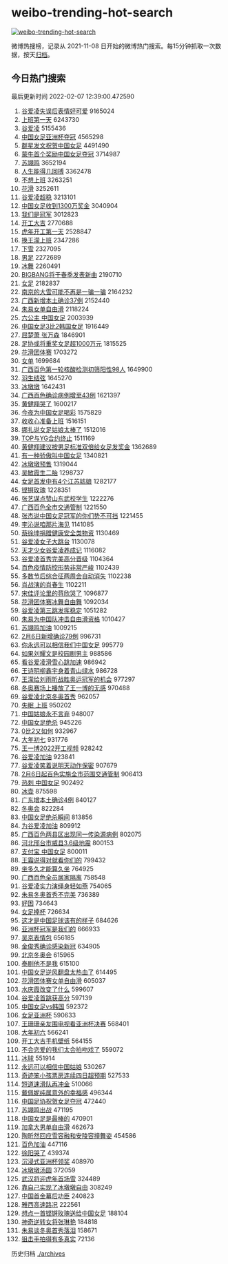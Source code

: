 # weibo-trending-hot-search

[![weibo-trending-hot-search](https://github.com/ameizi/weibo-trending-hot-search/actions/workflows/ci.yml/badge.svg)](https://github.com/ameizi/weibo-trending-hot-search/actions/workflows/ci.yml)

微博热搜榜，记录从 2021-11-08 日开始的微博热门搜索。每15分钟抓取一次数据，按天[归档](./archives)。

## 今日热门搜索

<!-- BEGIN --> 
最后更新时间 2022-02-07 12:39:00.472590 
1. [谷爱凌失误后表情好可爱](https://s.weibo.com/weibo?q=%23%E8%B0%B7%E7%88%B1%E5%87%8C%E5%A4%B1%E8%AF%AF%E5%90%8E%E8%A1%A8%E6%83%85%E5%A5%BD%E5%8F%AF%E7%88%B1%23&Refer=top) 9165024
1. [上班第一天](https://s.weibo.com/weibo?q=%23%E4%B8%8A%E7%8F%AD%E7%AC%AC%E4%B8%80%E5%A4%A9%23&Refer=top) 6243730
1. [谷爱凌](https://s.weibo.com/weibo?q=%E8%B0%B7%E7%88%B1%E5%87%8C&Refer=top) 5155436
1. [中国女足亚洲杯夺冠](https://s.weibo.com/weibo?q=%23%E4%B8%AD%E5%9B%BD%E5%A5%B3%E8%B6%B3%E4%BA%9A%E6%B4%B2%E6%9D%AF%E5%A4%BA%E5%86%A0%23&Refer=top) 4565298
1. [群星发文祝贺中国女足](https://s.weibo.com/weibo?q=%23%E7%BE%A4%E6%98%9F%E5%8F%91%E6%96%87%E7%A5%9D%E8%B4%BA%E4%B8%AD%E5%9B%BD%E5%A5%B3%E8%B6%B3%23&Refer=top) 4491490
1. [蒙牛首个奖励中国女足夺冠](https://s.weibo.com/weibo?q=%23%E8%92%99%E7%89%9B%E9%A6%96%E4%B8%AA%E5%A5%96%E5%8A%B1%E4%B8%AD%E5%9B%BD%E5%A5%B3%E8%B6%B3%E5%A4%BA%E5%86%A0%23&Refer=top) 3714987
1. [苏翊鸣](https://s.weibo.com/weibo?q=%E8%8B%8F%E7%BF%8A%E9%B8%A3&Refer=top) 3652194
1. [人生能得几回搏](https://s.weibo.com/weibo?q=%23%E4%BA%BA%E7%94%9F%E8%83%BD%E5%BE%97%E5%87%A0%E5%9B%9E%E6%90%8F%23&Refer=top) 3362478
1. [不想上班](https://s.weibo.com/weibo?q=%E4%B8%8D%E6%83%B3%E4%B8%8A%E7%8F%AD&Refer=top) 3263251
1. [花滑](https://s.weibo.com/weibo?q=%E8%8A%B1%E6%BB%91&Refer=top) 3252611
1. [谷爱凌超稳](https://s.weibo.com/weibo?q=%E8%B0%B7%E7%88%B1%E5%87%8C%E8%B6%85%E7%A8%B3&Refer=top) 3213101
1. [中国女足收到1300万奖金](https://s.weibo.com/weibo?q=%23%E4%B8%AD%E5%9B%BD%E5%A5%B3%E8%B6%B3%E6%94%B6%E5%88%B01300%E4%B8%87%E5%A5%96%E9%87%91%23&Refer=top) 3040904
1. [我们是冠军](https://s.weibo.com/weibo?q=%23%E6%88%91%E4%BB%AC%E6%98%AF%E5%86%A0%E5%86%9B%23&Refer=top) 3012823
1. [开工大吉](https://s.weibo.com/weibo?q=%E5%BC%80%E5%B7%A5%E5%A4%A7%E5%90%89&Refer=top) 2770688
1. [虎年开工第一天](https://s.weibo.com/weibo?q=%E8%99%8E%E5%B9%B4%E5%BC%80%E5%B7%A5%E7%AC%AC%E4%B8%80%E5%A4%A9&Refer=top) 2528847
1. [换王濛上班](https://s.weibo.com/weibo?q=%E6%8D%A2%E7%8E%8B%E6%BF%9B%E4%B8%8A%E7%8F%AD&Refer=top) 2347286
1. [下雪](https://s.weibo.com/weibo?q=%E4%B8%8B%E9%9B%AA&Refer=top) 2327095
1. [男足](https://s.weibo.com/weibo?q=%E7%94%B7%E8%B6%B3&Refer=top) 2272689
1. [冰舞](https://s.weibo.com/weibo?q=%E5%86%B0%E8%88%9E&Refer=top) 2260491
1. [BIGBANG将于春季发表新曲](https://s.weibo.com/weibo?q=%23BIGBANG%E5%B0%86%E4%BA%8E%E6%98%A5%E5%AD%A3%E5%8F%91%E8%A1%A8%E6%96%B0%E6%9B%B2%23&Refer=top) 2190710
1. [女足](https://s.weibo.com/weibo?q=%E5%A5%B3%E8%B6%B3&Refer=top) 2182837
1. [南京的大雪可能不再是一骗一骗](https://s.weibo.com/weibo?q=%23%E5%8D%97%E4%BA%AC%E7%9A%84%E5%A4%A7%E9%9B%AA%E5%8F%AF%E8%83%BD%E4%B8%8D%E5%86%8D%E6%98%AF%E4%B8%80%E9%AA%97%E4%B8%80%E9%AA%97%23&Refer=top) 2164232
1. [广西新增本土确诊37例](https://s.weibo.com/weibo?q=%23%E5%B9%BF%E8%A5%BF%E6%96%B0%E5%A2%9E%E6%9C%AC%E5%9C%9F%E7%A1%AE%E8%AF%8A37%E4%BE%8B%23&Refer=top) 2152440
1. [朱易女单自由滑](https://s.weibo.com/weibo?q=%23%E6%9C%B1%E6%98%93%E5%A5%B3%E5%8D%95%E8%87%AA%E7%94%B1%E6%BB%91%23&Refer=top) 2118224
1. [六公主 中国女足](https://s.weibo.com/weibo?q=%E5%85%AD%E5%85%AC%E4%B8%BB%20%E4%B8%AD%E5%9B%BD%E5%A5%B3%E8%B6%B3&Refer=top) 2003939
1. [中国女足3比2韩国女足](https://s.weibo.com/weibo?q=%23%E4%B8%AD%E5%9B%BD%E5%A5%B3%E8%B6%B33%E6%AF%942%E9%9F%A9%E5%9B%BD%E5%A5%B3%E8%B6%B3%23&Refer=top) 1916449
1. [屈楚萧 张万森](https://s.weibo.com/weibo?q=%E5%B1%88%E6%A5%9A%E8%90%A7%20%E5%BC%A0%E4%B8%87%E6%A3%AE&Refer=top) 1846901
1. [足协或将重奖女足超1000万元](https://s.weibo.com/weibo?q=%23%E8%B6%B3%E5%8D%8F%E6%88%96%E5%B0%86%E9%87%8D%E5%A5%96%E5%A5%B3%E8%B6%B3%E8%B6%851000%E4%B8%87%E5%85%83%23&Refer=top) 1815525
1. [花滑团体赛](https://s.weibo.com/weibo?q=%E8%8A%B1%E6%BB%91%E5%9B%A2%E4%BD%93%E8%B5%9B&Refer=top) 1703272
1. [女单](https://s.weibo.com/weibo?q=%E5%A5%B3%E5%8D%95&Refer=top) 1699684
1. [广西百色第一轮核酸检测初筛阳性98人](https://s.weibo.com/weibo?q=%23%E5%B9%BF%E8%A5%BF%E7%99%BE%E8%89%B2%E7%AC%AC%E4%B8%80%E8%BD%AE%E6%A0%B8%E9%85%B8%E6%A3%80%E6%B5%8B%E5%88%9D%E7%AD%9B%E9%98%B3%E6%80%A798%E4%BA%BA%23&Refer=top) 1649900
1. [羽生结弦](https://s.weibo.com/weibo?q=%E7%BE%BD%E7%94%9F%E7%BB%93%E5%BC%A6&Refer=top) 1645270
1. [冰墩墩](https://s.weibo.com/weibo?q=%23%E5%86%B0%E5%A2%A9%E5%A2%A9%23&Refer=top) 1642431
1. [广西百色确诊病例增至43例](https://s.weibo.com/weibo?q=%23%E5%B9%BF%E8%A5%BF%E7%99%BE%E8%89%B2%E7%A1%AE%E8%AF%8A%E7%97%85%E4%BE%8B%E5%A2%9E%E8%87%B343%E4%BE%8B%23&Refer=top) 1621397
1. [黄健翔哭了](https://s.weibo.com/weibo?q=%23%E9%BB%84%E5%81%A5%E7%BF%94%E5%93%AD%E4%BA%86%23&Refer=top) 1600217
1. [今夜为中国女足喝彩](https://s.weibo.com/weibo?q=%23%E4%BB%8A%E5%A4%9C%E4%B8%BA%E4%B8%AD%E5%9B%BD%E5%A5%B3%E8%B6%B3%E5%96%9D%E5%BD%A9%23&Refer=top) 1575829
1. [收收心准备上班](https://s.weibo.com/weibo?q=%23%E6%94%B6%E6%94%B6%E5%BF%83%E5%87%86%E5%A4%87%E4%B8%8A%E7%8F%AD%23&Refer=top) 1516151
1. [娜扎说女足姑娘太棒了](https://s.weibo.com/weibo?q=%23%E5%A8%9C%E6%89%8E%E8%AF%B4%E5%A5%B3%E8%B6%B3%E5%A7%91%E5%A8%98%E5%A4%AA%E6%A3%92%E4%BA%86%23&Refer=top) 1512016
1. [TOP与YG合约终止](https://s.weibo.com/weibo?q=%23TOP%E4%B8%8EYG%E5%90%88%E7%BA%A6%E7%BB%88%E6%AD%A2%23&Refer=top) 1511169
1. [黄健翔建议按男足标准双倍给女足发奖金](https://s.weibo.com/weibo?q=%23%E9%BB%84%E5%81%A5%E7%BF%94%E5%BB%BA%E8%AE%AE%E6%8C%89%E7%94%B7%E8%B6%B3%E6%A0%87%E5%87%86%E5%8F%8C%E5%80%8D%E7%BB%99%E5%A5%B3%E8%B6%B3%E5%8F%91%E5%A5%96%E9%87%91%23&Refer=top) 1362689
1. [有一种骄傲叫中国女足](https://s.weibo.com/weibo?q=%23%E6%9C%89%E4%B8%80%E7%A7%8D%E9%AA%84%E5%82%B2%E5%8F%AB%E4%B8%AD%E5%9B%BD%E5%A5%B3%E8%B6%B3%23&Refer=top) 1340821
1. [冰墩墩预售](https://s.weibo.com/weibo?q=%E5%86%B0%E5%A2%A9%E5%A2%A9%E9%A2%84%E5%94%AE&Refer=top) 1319044
1. [吴敏霞生二胎](https://s.weibo.com/weibo?q=%E5%90%B4%E6%95%8F%E9%9C%9E%E7%94%9F%E4%BA%8C%E8%83%8E&Refer=top) 1298737
1. [女足首发中有4个江苏姑娘](https://s.weibo.com/weibo?q=%23%E5%A5%B3%E8%B6%B3%E9%A6%96%E5%8F%91%E4%B8%AD%E6%9C%894%E4%B8%AA%E6%B1%9F%E8%8B%8F%E5%A7%91%E5%A8%98%23&Refer=top) 1282177
1. [铿锵玫瑰](https://s.weibo.com/weibo?q=%E9%93%BF%E9%94%B5%E7%8E%AB%E7%91%B0&Refer=top) 1228351
1. [张艺谋点赞山东武校学生](https://s.weibo.com/weibo?q=%23%E5%BC%A0%E8%89%BA%E8%B0%8B%E7%82%B9%E8%B5%9E%E5%B1%B1%E4%B8%9C%E6%AD%A6%E6%A0%A1%E5%AD%A6%E7%94%9F%23&Refer=top) 1222276
1. [广西百色全市交通管制](https://s.weibo.com/weibo?q=%23%E5%B9%BF%E8%A5%BF%E7%99%BE%E8%89%B2%E5%85%A8%E5%B8%82%E4%BA%A4%E9%80%9A%E7%AE%A1%E5%88%B6%23&Refer=top) 1221550
1. [张杰说中国女足冠军的你们势不可挡](https://s.weibo.com/weibo?q=%23%E5%BC%A0%E6%9D%B0%E8%AF%B4%E4%B8%AD%E5%9B%BD%E5%A5%B3%E8%B6%B3%E5%86%A0%E5%86%9B%E7%9A%84%E4%BD%A0%E4%BB%AC%E5%8A%BF%E4%B8%8D%E5%8F%AF%E6%8C%A1%23&Refer=top) 1221455
1. [李沁说咱那片海见](https://s.weibo.com/weibo?q=%23%E6%9D%8E%E6%B2%81%E8%AF%B4%E5%92%B1%E9%82%A3%E7%89%87%E6%B5%B7%E8%A7%81%23&Refer=top) 1141085
1. [蔡徐坤捐赠健康安全类物资](https://s.weibo.com/weibo?q=%23%E8%94%A1%E5%BE%90%E5%9D%A4%E6%8D%90%E8%B5%A0%E5%81%A5%E5%BA%B7%E5%AE%89%E5%85%A8%E7%B1%BB%E7%89%A9%E8%B5%84%23&Refer=top) 1130469
1. [谷爱凌女子大跳台](https://s.weibo.com/weibo?q=%23%E8%B0%B7%E7%88%B1%E5%87%8C%E5%A5%B3%E5%AD%90%E5%A4%A7%E8%B7%B3%E5%8F%B0%23&Refer=top) 1130078
1. [天才少女谷爱凌养成记](https://s.weibo.com/weibo?q=%23%E5%A4%A9%E6%89%8D%E5%B0%91%E5%A5%B3%E8%B0%B7%E7%88%B1%E5%87%8C%E5%85%BB%E6%88%90%E8%AE%B0%23&Refer=top) 1116082
1. [谷爱凌首秀完美高分晋级](https://s.weibo.com/weibo?q=%23%E8%B0%B7%E7%88%B1%E5%87%8C%E9%A6%96%E7%A7%80%E5%AE%8C%E7%BE%8E%E9%AB%98%E5%88%86%E6%99%8B%E7%BA%A7%23&Refer=top) 1104364
1. [百色疫情防控形势非常严峻](https://s.weibo.com/weibo?q=%23%E7%99%BE%E8%89%B2%E7%96%AB%E6%83%85%E9%98%B2%E6%8E%A7%E5%BD%A2%E5%8A%BF%E9%9D%9E%E5%B8%B8%E4%B8%A5%E5%B3%BB%23&Refer=top) 1102439
1. [多数节后综合征两周会自动消失](https://s.weibo.com/weibo?q=%23%E5%A4%9A%E6%95%B0%E8%8A%82%E5%90%8E%E7%BB%BC%E5%90%88%E5%BE%81%E4%B8%A4%E5%91%A8%E4%BC%9A%E8%87%AA%E5%8A%A8%E6%B6%88%E5%A4%B1%23&Refer=top) 1102238
1. [肖战演的肖春生](https://s.weibo.com/weibo?q=%23%E8%82%96%E6%88%98%E6%BC%94%E7%9A%84%E8%82%96%E6%98%A5%E7%94%9F%23&Refer=top) 1102211
1. [宋佳评论里的蒋欣哭了](https://s.weibo.com/weibo?q=%23%E5%AE%8B%E4%BD%B3%E8%AF%84%E8%AE%BA%E9%87%8C%E7%9A%84%E8%92%8B%E6%AC%A3%E5%93%AD%E4%BA%86%23&Refer=top) 1096877
1. [花滑团体赛冰舞自由舞](https://s.weibo.com/weibo?q=%23%E8%8A%B1%E6%BB%91%E5%9B%A2%E4%BD%93%E8%B5%9B%E5%86%B0%E8%88%9E%E8%87%AA%E7%94%B1%E8%88%9E%23&Refer=top) 1092034
1. [谷爱凌第三跳发挥稳定](https://s.weibo.com/weibo?q=%23%E8%B0%B7%E7%88%B1%E5%87%8C%E7%AC%AC%E4%B8%89%E8%B7%B3%E5%8F%91%E6%8C%A5%E7%A8%B3%E5%AE%9A%23&Refer=top) 1051282
1. [朱易为中国队冲击自由滑资格](https://s.weibo.com/weibo?q=%E6%9C%B1%E6%98%93%E4%B8%BA%E4%B8%AD%E5%9B%BD%E9%98%9F%E5%86%B2%E5%87%BB%E8%87%AA%E7%94%B1%E6%BB%91%E8%B5%84%E6%A0%BC&Refer=top) 1010427
1. [苏翊鸣加油](https://s.weibo.com/weibo?q=%E8%8B%8F%E7%BF%8A%E9%B8%A3%E5%8A%A0%E6%B2%B9&Refer=top) 1009215
1. [2月6日新增确诊79例](https://s.weibo.com/weibo?q=%232%E6%9C%886%E6%97%A5%E6%96%B0%E5%A2%9E%E7%A1%AE%E8%AF%8A79%E4%BE%8B%23&Refer=top) 996731
1. [你永远可以相信我们中国女足](https://s.weibo.com/weibo?q=%23%E4%BD%A0%E6%B0%B8%E8%BF%9C%E5%8F%AF%E4%BB%A5%E7%9B%B8%E4%BF%A1%E6%88%91%E4%BB%AC%E4%B8%AD%E5%9B%BD%E5%A5%B3%E8%B6%B3%23&Refer=top) 995779
1. [如果刘耀文是校园剧男主](https://s.weibo.com/weibo?q=%23%E5%A6%82%E6%9E%9C%E5%88%98%E8%80%80%E6%96%87%E6%98%AF%E6%A0%A1%E5%9B%AD%E5%89%A7%E7%94%B7%E4%B8%BB%23&Refer=top) 988586
1. [看谷爱凌滑雪心跳加速](https://s.weibo.com/weibo?q=%E7%9C%8B%E8%B0%B7%E7%88%B1%E5%87%8C%E6%BB%91%E9%9B%AA%E5%BF%83%E8%B7%B3%E5%8A%A0%E9%80%9F&Refer=top) 986942
1. [王诗玥柳鑫宇身着青山绿水](https://s.weibo.com/weibo?q=%23%E7%8E%8B%E8%AF%97%E7%8E%A5%E6%9F%B3%E9%91%AB%E5%AE%87%E8%BA%AB%E7%9D%80%E9%9D%92%E5%B1%B1%E7%BB%BF%E6%B0%B4%23&Refer=top) 986728
1. [王濛给刘雨昕战胜奥运冠军的机会](https://s.weibo.com/weibo?q=%23%E7%8E%8B%E6%BF%9B%E7%BB%99%E5%88%98%E9%9B%A8%E6%98%95%E6%88%98%E8%83%9C%E5%A5%A5%E8%BF%90%E5%86%A0%E5%86%9B%E7%9A%84%E6%9C%BA%E4%BC%9A%23&Refer=top) 977297
1. [冬奥赛场上播放了王一博的无感](https://s.weibo.com/weibo?q=%23%E5%86%AC%E5%A5%A5%E8%B5%9B%E5%9C%BA%E4%B8%8A%E6%92%AD%E6%94%BE%E4%BA%86%E7%8E%8B%E4%B8%80%E5%8D%9A%E7%9A%84%E6%97%A0%E6%84%9F%23&Refer=top) 970488
1. [谷爱凌北京冬奥首秀](https://s.weibo.com/weibo?q=%23%E8%B0%B7%E7%88%B1%E5%87%8C%E5%8C%97%E4%BA%AC%E5%86%AC%E5%A5%A5%E9%A6%96%E7%A7%80%23&Refer=top) 962057
1. [失眠 上班](https://s.weibo.com/weibo?q=%E5%A4%B1%E7%9C%A0%20%E4%B8%8A%E7%8F%AD&Refer=top) 950202
1. [中国姑娘永不言弃](https://s.weibo.com/weibo?q=%23%E4%B8%AD%E5%9B%BD%E5%A7%91%E5%A8%98%E6%B0%B8%E4%B8%8D%E8%A8%80%E5%BC%83%23&Refer=top) 948007
1. [中国女足绝杀](https://s.weibo.com/weibo?q=%23%E4%B8%AD%E5%9B%BD%E5%A5%B3%E8%B6%B3%E7%BB%9D%E6%9D%80%23&Refer=top) 945226
1. [0比2又如何](https://s.weibo.com/weibo?q=%230%E6%AF%942%E5%8F%88%E5%A6%82%E4%BD%95%23&Refer=top) 932967
1. [大年初七](https://s.weibo.com/weibo?q=%E5%A4%A7%E5%B9%B4%E5%88%9D%E4%B8%83&Refer=top) 931776
1. [王一博2022开工视频](https://s.weibo.com/weibo?q=%23%E7%8E%8B%E4%B8%80%E5%8D%9A2022%E5%BC%80%E5%B7%A5%E8%A7%86%E9%A2%91%23&Refer=top) 928242
1. [谷爱凌加油](https://s.weibo.com/weibo?q=%E8%B0%B7%E7%88%B1%E5%87%8C%E5%8A%A0%E6%B2%B9&Refer=top) 923841
1. [谷爱凌笑着说明天动作保密](https://s.weibo.com/weibo?q=%23%E8%B0%B7%E7%88%B1%E5%87%8C%E7%AC%91%E7%9D%80%E8%AF%B4%E6%98%8E%E5%A4%A9%E5%8A%A8%E4%BD%9C%E4%BF%9D%E5%AF%86%23&Refer=top) 907679
1. [2月6日起百色实施全市范围交通管制](https://s.weibo.com/weibo?q=%232%E6%9C%886%E6%97%A5%E8%B5%B7%E7%99%BE%E8%89%B2%E5%AE%9E%E6%96%BD%E5%85%A8%E5%B8%82%E8%8C%83%E5%9B%B4%E4%BA%A4%E9%80%9A%E7%AE%A1%E5%88%B6%23&Refer=top) 906413
1. [热刺 中国女足](https://s.weibo.com/weibo?q=%E7%83%AD%E5%88%BA%20%E4%B8%AD%E5%9B%BD%E5%A5%B3%E8%B6%B3&Refer=top) 902492
1. [冰壶](https://s.weibo.com/weibo?q=%23%E5%86%B0%E5%A3%B6%23&Refer=top) 875598
1. [广东增本土确诊4例](https://s.weibo.com/weibo?q=%23%E5%B9%BF%E4%B8%9C%E5%A2%9E%E6%9C%AC%E5%9C%9F%E7%A1%AE%E8%AF%8A4%E4%BE%8B%23&Refer=top) 840127
1. [冬奥会](https://s.weibo.com/weibo?q=%E5%86%AC%E5%A5%A5%E4%BC%9A&Refer=top) 822284
1. [中国女足绝杀瞬间](https://s.weibo.com/weibo?q=%23%E4%B8%AD%E5%9B%BD%E5%A5%B3%E8%B6%B3%E7%BB%9D%E6%9D%80%E7%9E%AC%E9%97%B4%23&Refer=top) 813856
1. [为谷爱凌加油](https://s.weibo.com/weibo?q=%23%E4%B8%BA%E8%B0%B7%E7%88%B1%E5%87%8C%E5%8A%A0%E6%B2%B9%23&Refer=top) 809912
1. [广西百色两县区出现同一传染源病例](https://s.weibo.com/weibo?q=%23%E5%B9%BF%E8%A5%BF%E7%99%BE%E8%89%B2%E4%B8%A4%E5%8E%BF%E5%8C%BA%E5%87%BA%E7%8E%B0%E5%90%8C%E4%B8%80%E4%BC%A0%E6%9F%93%E6%BA%90%E7%97%85%E4%BE%8B%23&Refer=top) 802075
1. [河北邢台市威县3.6级地震](https://s.weibo.com/weibo?q=%23%E6%B2%B3%E5%8C%97%E9%82%A2%E5%8F%B0%E5%B8%82%E5%A8%81%E5%8E%BF3.6%E7%BA%A7%E5%9C%B0%E9%9C%87%23&Refer=top) 800153
1. [支付宝 中国女足](https://s.weibo.com/weibo?q=%E6%94%AF%E4%BB%98%E5%AE%9D%20%E4%B8%AD%E5%9B%BD%E5%A5%B3%E8%B6%B3&Refer=top) 800011
1. [王霜说得对就看你们的](https://s.weibo.com/weibo?q=%23%E7%8E%8B%E9%9C%9C%E8%AF%B4%E5%BE%97%E5%AF%B9%E5%B0%B1%E7%9C%8B%E4%BD%A0%E4%BB%AC%E7%9A%84%23&Refer=top) 799432
1. [坐多久才能算久坐](https://s.weibo.com/weibo?q=%23%E5%9D%90%E5%A4%9A%E4%B9%85%E6%89%8D%E8%83%BD%E7%AE%97%E4%B9%85%E5%9D%90%23&Refer=top) 764925
1. [广西百色全员居家隔离](https://s.weibo.com/weibo?q=%23%E5%B9%BF%E8%A5%BF%E7%99%BE%E8%89%B2%E5%85%A8%E5%91%98%E5%B1%85%E5%AE%B6%E9%9A%94%E7%A6%BB%23&Refer=top) 758548
1. [谷爱凌实力演绎身轻如燕](https://s.weibo.com/weibo?q=%23%E8%B0%B7%E7%88%B1%E5%87%8C%E5%AE%9E%E5%8A%9B%E6%BC%94%E7%BB%8E%E8%BA%AB%E8%BD%BB%E5%A6%82%E7%87%95%23&Refer=top) 754065
1. [朱易冬奥首秀不完美](https://s.weibo.com/weibo?q=%23%E6%9C%B1%E6%98%93%E5%86%AC%E5%A5%A5%E9%A6%96%E7%A7%80%E4%B8%8D%E5%AE%8C%E7%BE%8E%23&Refer=top) 736389
1. [好困](https://s.weibo.com/weibo?q=%E5%A5%BD%E5%9B%B0&Refer=top) 734643
1. [女足捧杯](https://s.weibo.com/weibo?q=%23%E5%A5%B3%E8%B6%B3%E6%8D%A7%E6%9D%AF%23&Refer=top) 726634
1. [这才是中国足球该有的样子](https://s.weibo.com/weibo?q=%23%E8%BF%99%E6%89%8D%E6%98%AF%E4%B8%AD%E5%9B%BD%E8%B6%B3%E7%90%83%E8%AF%A5%E6%9C%89%E7%9A%84%E6%A0%B7%E5%AD%90%23&Refer=top) 684626
1. [亚洲杯冠军是我们的](https://s.weibo.com/weibo?q=%23%E4%BA%9A%E6%B4%B2%E6%9D%AF%E5%86%A0%E5%86%9B%E6%98%AF%E6%88%91%E4%BB%AC%E7%9A%84%23&Refer=top) 666933
1. [吴京表情包](https://s.weibo.com/weibo?q=%23%E5%90%B4%E4%BA%AC%E8%A1%A8%E6%83%85%E5%8C%85%23&Refer=top) 656185
1. [金俊秀确诊感染新冠](https://s.weibo.com/weibo?q=%23%E9%87%91%E4%BF%8A%E7%A7%80%E7%A1%AE%E8%AF%8A%E6%84%9F%E6%9F%93%E6%96%B0%E5%86%A0%23&Refer=top) 634905
1. [北京冬奥会](https://s.weibo.com/weibo?q=%E5%8C%97%E4%BA%AC%E5%86%AC%E5%A5%A5%E4%BC%9A&Refer=top) 615965
1. [泰剧他不是我](https://s.weibo.com/weibo?q=%E6%B3%B0%E5%89%A7%E4%BB%96%E4%B8%8D%E6%98%AF%E6%88%91&Refer=top) 615100
1. [中国女足逆风翻盘太热血了](https://s.weibo.com/weibo?q=%23%E4%B8%AD%E5%9B%BD%E5%A5%B3%E8%B6%B3%E9%80%86%E9%A3%8E%E7%BF%BB%E7%9B%98%E5%A4%AA%E7%83%AD%E8%A1%80%E4%BA%86%23&Refer=top) 614495
1. [花滑团体赛女单自由滑](https://s.weibo.com/weibo?q=%E8%8A%B1%E6%BB%91%E5%9B%A2%E4%BD%93%E8%B5%9B%E5%A5%B3%E5%8D%95%E8%87%AA%E7%94%B1%E6%BB%91&Refer=top) 605037
1. [水庆霞改变了什么](https://s.weibo.com/weibo?q=%23%E6%B0%B4%E5%BA%86%E9%9C%9E%E6%94%B9%E5%8F%98%E4%BA%86%E4%BB%80%E4%B9%88%23&Refer=top) 599607
1. [谷爱凌首跳获高分](https://s.weibo.com/weibo?q=%23%E8%B0%B7%E7%88%B1%E5%87%8C%E9%A6%96%E8%B7%B3%E8%8E%B7%E9%AB%98%E5%88%86%23&Refer=top) 597139
1. [中国女足vs韩国](https://s.weibo.com/weibo?q=%23%E4%B8%AD%E5%9B%BD%E5%A5%B3%E8%B6%B3vs%E9%9F%A9%E5%9B%BD%23&Refer=top) 592372
1. [女足亚洲杯](https://s.weibo.com/weibo?q=%E5%A5%B3%E8%B6%B3%E4%BA%9A%E6%B4%B2%E6%9D%AF&Refer=top) 590633
1. [王珊珊亲友围电视看亚洲杯决赛](https://s.weibo.com/weibo?q=%23%E7%8E%8B%E7%8F%8A%E7%8F%8A%E4%BA%B2%E5%8F%8B%E5%9B%B4%E7%94%B5%E8%A7%86%E7%9C%8B%E4%BA%9A%E6%B4%B2%E6%9D%AF%E5%86%B3%E8%B5%9B%23&Refer=top) 568401
1. [大年初六](https://s.weibo.com/weibo?q=%E5%A4%A7%E5%B9%B4%E5%88%9D%E5%85%AD&Refer=top) 566241
1. [开工大吉手机壁纸](https://s.weibo.com/weibo?q=%23%E5%BC%80%E5%B7%A5%E5%A4%A7%E5%90%89%E6%89%8B%E6%9C%BA%E5%A3%81%E7%BA%B8%23&Refer=top) 564155
1. [不会恋爱的我们太会拍吻戏了](https://s.weibo.com/weibo?q=%23%E4%B8%8D%E4%BC%9A%E6%81%8B%E7%88%B1%E7%9A%84%E6%88%91%E4%BB%AC%E5%A4%AA%E4%BC%9A%E6%8B%8D%E5%90%BB%E6%88%8F%E4%BA%86%23&Refer=top) 559072
1. [冰球](https://s.weibo.com/weibo?q=%E5%86%B0%E7%90%83&Refer=top) 551914
1. [永远可以相信中国姑娘](https://s.weibo.com/weibo?q=%23%E6%B0%B8%E8%BF%9C%E5%8F%AF%E4%BB%A5%E7%9B%B8%E4%BF%A1%E4%B8%AD%E5%9B%BD%E5%A7%91%E5%A8%98%23&Refer=top) 530267
1. [奇迹笨小孩票房连续四日超预期](https://s.weibo.com/weibo?q=%23%E5%A5%87%E8%BF%B9%E7%AC%A8%E5%B0%8F%E5%AD%A9%E7%A5%A8%E6%88%BF%E8%BF%9E%E7%BB%AD%E5%9B%9B%E6%97%A5%E8%B6%85%E9%A2%84%E6%9C%9F%23&Refer=top) 527533
1. [短道速滑队再冲金](https://s.weibo.com/weibo?q=%23%E7%9F%AD%E9%81%93%E9%80%9F%E6%BB%91%E9%98%9F%E5%86%8D%E5%86%B2%E9%87%91%23&Refer=top) 510066
1. [戴佩妮纯属意外的幸福感](https://s.weibo.com/weibo?q=%23%E6%88%B4%E4%BD%A9%E5%A6%AE%E7%BA%AF%E5%B1%9E%E6%84%8F%E5%A4%96%E7%9A%84%E5%B9%B8%E7%A6%8F%E6%84%9F%23&Refer=top) 496344
1. [中国足协祝贺女足夺冠](https://s.weibo.com/weibo?q=%23%E4%B8%AD%E5%9B%BD%E8%B6%B3%E5%8D%8F%E7%A5%9D%E8%B4%BA%E5%A5%B3%E8%B6%B3%E5%A4%BA%E5%86%A0%23&Refer=top) 472440
1. [苏翊鸣出战](https://s.weibo.com/weibo?q=%E8%8B%8F%E7%BF%8A%E9%B8%A3%E5%87%BA%E6%88%98&Refer=top) 471195
1. [中国女足是最棒的](https://s.weibo.com/weibo?q=%23%E4%B8%AD%E5%9B%BD%E5%A5%B3%E8%B6%B3%E6%98%AF%E6%9C%80%E6%A3%92%E7%9A%84%23&Refer=top) 470901
1. [加拿大男单自由滑](https://s.weibo.com/weibo?q=%E5%8A%A0%E6%8B%BF%E5%A4%A7%E7%94%B7%E5%8D%95%E8%87%AA%E7%94%B1%E6%BB%91&Refer=top) 462673
1. [陶昕然回应雪容融和安陵容撞舞姿](https://s.weibo.com/weibo?q=%23%E9%99%B6%E6%98%95%E7%84%B6%E5%9B%9E%E5%BA%94%E9%9B%AA%E5%AE%B9%E8%9E%8D%E5%92%8C%E5%AE%89%E9%99%B5%E5%AE%B9%E6%92%9E%E8%88%9E%E5%A7%BF%23&Refer=top) 454586
1. [百色加油](https://s.weibo.com/weibo?q=%23%E7%99%BE%E8%89%B2%E5%8A%A0%E6%B2%B9%23&Refer=top) 447116
1. [徐阳哭了](https://s.weibo.com/weibo?q=%23%E5%BE%90%E9%98%B3%E5%93%AD%E4%BA%86%23&Refer=top) 439374
1. [沉浸式亚洲杯领奖](https://s.weibo.com/weibo?q=%E6%B2%89%E6%B5%B8%E5%BC%8F%E4%BA%9A%E6%B4%B2%E6%9D%AF%E9%A2%86%E5%A5%96&Refer=top) 408970
1. [冰墩墩汤圆](https://s.weibo.com/weibo?q=%23%E5%86%B0%E5%A2%A9%E5%A2%A9%E6%B1%A4%E5%9C%86%23&Refer=top) 372059
1. [武汉将迎虎年首场雪](https://s.weibo.com/weibo?q=%23%E6%AD%A6%E6%B1%89%E5%B0%86%E8%BF%8E%E8%99%8E%E5%B9%B4%E9%A6%96%E5%9C%BA%E9%9B%AA%23&Refer=top) 324489
1. [靠自己实现了冰墩墩自由](https://s.weibo.com/weibo?q=%23%E9%9D%A0%E8%87%AA%E5%B7%B1%E5%AE%9E%E7%8E%B0%E4%BA%86%E5%86%B0%E5%A2%A9%E5%A2%A9%E8%87%AA%E7%94%B1%23&Refer=top) 308249
1. [中国首金幕后功臣](https://s.weibo.com/weibo?q=%23%E4%B8%AD%E5%9B%BD%E9%A6%96%E9%87%91%E5%B9%95%E5%90%8E%E5%8A%9F%E8%87%A3%23&Refer=top) 240823
1. [雅西高速路况](https://s.weibo.com/weibo?q=%E9%9B%85%E8%A5%BF%E9%AB%98%E9%80%9F%E8%B7%AF%E5%86%B5&Refer=top) 222561
1. [想点一首铿锵玫瑰送给中国女足](https://s.weibo.com/weibo?q=%23%E6%83%B3%E7%82%B9%E4%B8%80%E9%A6%96%E9%93%BF%E9%94%B5%E7%8E%AB%E7%91%B0%E9%80%81%E7%BB%99%E4%B8%AD%E5%9B%BD%E5%A5%B3%E8%B6%B3%23&Refer=top) 188104
1. [神奇逆转女将张琳艳](https://s.weibo.com/weibo?q=%23%E7%A5%9E%E5%A5%87%E9%80%86%E8%BD%AC%E5%A5%B3%E5%B0%86%E5%BC%A0%E7%90%B3%E8%89%B3%23&Refer=top) 184818
1. [朱易谈冬奥首秀落泪](https://s.weibo.com/weibo?q=%23%E6%9C%B1%E6%98%93%E8%B0%88%E5%86%AC%E5%A5%A5%E9%A6%96%E7%A7%80%E8%90%BD%E6%B3%AA%23&Refer=top) 158671
1. [狙击手拍得有多真实](https://s.weibo.com/weibo?q=%23%E7%8B%99%E5%87%BB%E6%89%8B%E6%8B%8D%E5%BE%97%E6%9C%89%E5%A4%9A%E7%9C%9F%E5%AE%9E%23&Refer=top) 72136
<!-- END -->

历史归档 [./archives](./archives)

